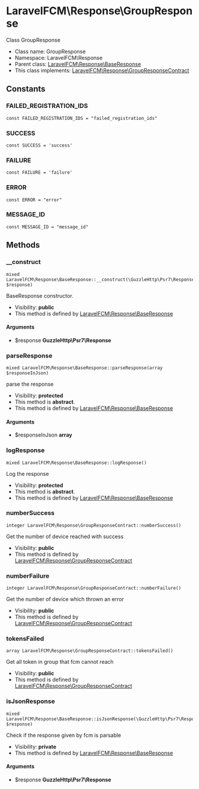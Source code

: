 LaravelFCM\Response\GroupResponse
===============

Class GroupResponse




* Class name: GroupResponse
* Namespace: LaravelFCM\Response
* Parent class: [LaravelFCM\Response\BaseResponse](LaravelFCM-Response-BaseResponse.md)
* This class implements: [LaravelFCM\Response\GroupResponseContract](LaravelFCM-Response-GroupResponseContract.md)


Constants
----------


### FAILED_REGISTRATION_IDS

    const FAILED_REGISTRATION_IDS = "failed_registration_ids"





### SUCCESS

    const SUCCESS = 'success'





### FAILURE

    const FAILURE = 'failure'





### ERROR

    const ERROR = "error"





### MESSAGE_ID

    const MESSAGE_ID = "message_id"







Methods
-------


### __construct

    mixed LaravelFCM\Response\BaseResponse::__construct(\GuzzleHttp\Psr7\Response $response)

BaseResponse constructor.



* Visibility: **public**
* This method is defined by [LaravelFCM\Response\BaseResponse](LaravelFCM-Response-BaseResponse.md)


#### Arguments
* $response **GuzzleHttp\Psr7\Response**



### parseResponse

    mixed LaravelFCM\Response\BaseResponse::parseResponse(array $responseInJson)

parse the response



* Visibility: **protected**
* This method is **abstract**.
* This method is defined by [LaravelFCM\Response\BaseResponse](LaravelFCM-Response-BaseResponse.md)


#### Arguments
* $responseInJson **array**



### logResponse

    mixed LaravelFCM\Response\BaseResponse::logResponse()

Log the response



* Visibility: **protected**
* This method is **abstract**.
* This method is defined by [LaravelFCM\Response\BaseResponse](LaravelFCM-Response-BaseResponse.md)




### numberSuccess

    integer LaravelFCM\Response\GroupResponseContract::numberSuccess()

Get the number of device reached with success



* Visibility: **public**
* This method is defined by [LaravelFCM\Response\GroupResponseContract](LaravelFCM-Response-GroupResponseContract.md)




### numberFailure

    integer LaravelFCM\Response\GroupResponseContract::numberFailure()

Get the number of device which thrown an error



* Visibility: **public**
* This method is defined by [LaravelFCM\Response\GroupResponseContract](LaravelFCM-Response-GroupResponseContract.md)




### tokensFailed

    array LaravelFCM\Response\GroupResponseContract::tokensFailed()

Get all token in group that fcm cannot reach



* Visibility: **public**
* This method is defined by [LaravelFCM\Response\GroupResponseContract](LaravelFCM-Response-GroupResponseContract.md)




### isJsonResponse

    mixed LaravelFCM\Response\BaseResponse::isJsonResponse(\GuzzleHttp\Psr7\Response $response)

Check if the response given by fcm is parsable



* Visibility: **private**
* This method is defined by [LaravelFCM\Response\BaseResponse](LaravelFCM-Response-BaseResponse.md)


#### Arguments
* $response **GuzzleHttp\Psr7\Response**


